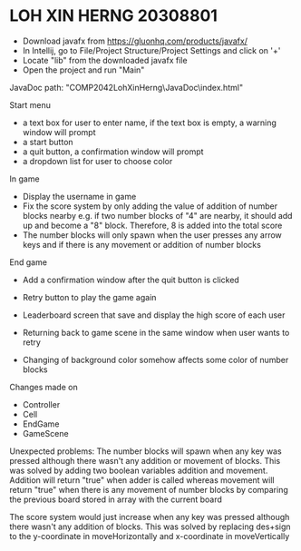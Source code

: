 # LOH XIN HERNG 20308801
 - Download javafx from https://gluonhq.com/products/javafx/
 - In Intellij, go to File/Project Structure/Project Settings and click on '+'
 - Locate "lib" from the downloaded javafx file 
 - Open the project and run "Main"
   
JavaDoc path: "COMP2042LohXinHerng\JavaDoc\index.html"

Start menu
   - a text box for user to enter name, if the text box is empty, a warning window will prompt
   - a start button
   - a quit button, a confirmation window will prompt
   - a dropdown list for user to choose color

 In game
   - Display the username in game 
   - Fix the score system by only adding the value of addition of number blocks nearby
     e.g. if two number blocks of "4" are nearby, it should add up and become a "8" block. Therefore, 8 is added into            the total score
   - The number blocks will only spawn when the user presses any arrow keys and if there is any movement or addition of          number blocks
      
End game
   - Add a confirmation window after the quit button is clicked 
   - Retry button to play the game again

- Leaderboard screen that save and display the high score of each user
- Returning back to game scene in the same window when user wants to retry
- Changing of background color somehow affects some color of number blocks

Changes made on 
- Controller
- Cell
- EndGame
- GameScene

Unexpected problems:
The number blocks will spawn when any key was pressed although there wasn't any addition or movement of blocks.
This was solved by adding two boolean variables addition and movement. Addition will return "true" when adder is called whereas movement will return "true" when there is any movement of number blocks by comparing the previous board stored in array with the current board 

The score system would just increase when any key was pressed although there wasn't any addition of blocks.
This was solved by replacing des+sign to the y-coordinate in moveHorizontally and x-coordinate in moveVertically

